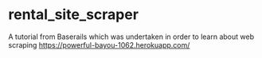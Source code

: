 rental_site_scraper
===================
A tutorial from Baserails which was undertaken in order to learn about web scraping
https://powerful-bayou-1062.herokuapp.com/
